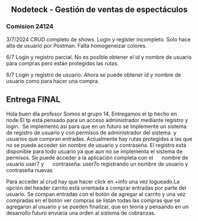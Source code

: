 <h2 align="center"> Nodeteck - Gestión de ventas de espectáculos </h2>
<h3>Comision 24124</h3>
<p>3/7/2024 CRUD completo de shows. Login y register incompleto. Solo hace alta de usuario por Postman. Falta homogeneizar colores. </p>
<p>6/7 Login y registro parcial. No es posible obtener el id y nombre de usuario para compras pero están protegidas las rutas. </p>
<p>6/7 Login y registro de usuario. Ahora se puede obtener id y nombre de usuario como para hacer una compra. </p>
<h2>Entrega FINAL</h2>
<p>Hola buen día profesor Somos el grupo 14. Entregamos el tp hecho en node.El tp está pensado para un acceso administrador mediante registro y login. 
 Se implementó así para que en un futuro se implemente un sistema de registro de usuario y con permisos de administrador del sistema  y usuarios que compran entradas.
Actualmente hay rutas protegidas a las que no se puede acceder sin nombre de usuario y contraseña. El registro está disponible para todo usuario ya que aun no se implementa el sistema de permisos. Se puede acceder a la aplicación completa con el      nombre de usuario user7 y      contraseña: user7o registrando un nombre de usuario y contraseña nuevas

Para acceder al crud hay que hacer click en +info una vez logueado.La opción del header carrito está orientada a comprar entradas por parte del usuario. Se compan entradas con el botón de agregar al carrito y una vez compradas en el botón ver compras se listan todas las compras que se agregaron al usuario y se pueden finalizar, que en teoria y pensando en un desarrollo futuro enviaria una orden al sistema de cobranzas. </p>

